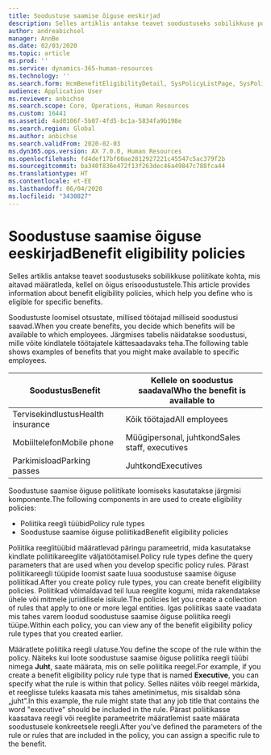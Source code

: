 ```yaml
---
title: Soodustuse saamise õiguse eeskirjad
description: Selles artiklis antakse teavet soodustuseks sobilikkuse poliitikate kohta, mis aitavad määratleda, kellel on õigus erisoodustustele.
author: andreabichsel
manager: AnnBe
ms.date: 02/03/2020
ms.topic: article
ms.prod: ''
ms.service: dynamics-365-human-resources
ms.technology: ''
ms.search.form: HcmBenefitEligibilityDetail, SysPolicyListPage, SysPolicySourceDocumentRuleType, BenefitWorkspace, HcmBenefitSummaryPart
audience: Application User
ms.reviewer: anbichse
ms.search.scope: Core, Operations, Human Resources
ms.custom: 16441
ms.assetid: 4ad0106f-5b07-4fd5-bc1a-5834fa9b198e
ms.search.region: Global
ms.author: anbichse
ms.search.validFrom: 2020-02-03
ms.dyn365.ops.version: AX 7.0.0, Human Resources
ms.openlocfilehash: fd4def17bf60ae2812927221c45547c5ac379f2b
ms.sourcegitcommit: ba340f836e472f13f263dec46a49847c788fca44
ms.translationtype: HT
ms.contentlocale: et-EE
ms.lasthandoff: 06/04/2020
ms.locfileid: "3430827"
---
```

# <a name="benefit-eligibility-policies"></a><span data-ttu-id="fb69d-103">Soodustuse saamise õiguse eeskirjad</span><span class="sxs-lookup"><span data-stu-id="fb69d-103">Benefit eligibility policies</span></span>

<span data-ttu-id="fb69d-104">Selles artiklis antakse teavet soodustuseks sobilikkuse poliitikate kohta, mis aitavad määratleda, kellel on õigus erisoodustustele.</span><span class="sxs-lookup"><span data-stu-id="fb69d-104">This article provides information about benefit eligibility policies, which help you define who is eligible for specific benefits.</span></span>

<span data-ttu-id="fb69d-105">Soodustuste loomisel otsustate, millised töötajad milliseid soodustusi saavad.</span><span class="sxs-lookup"><span data-stu-id="fb69d-105">When you create benefits, you decide which benefits will be available to which employees.</span></span> <span data-ttu-id="fb69d-106">Järgmises tabelis näidatakse soodustusi, mille võite kindlatele töötajatele kättesaadavaks teha.</span><span class="sxs-lookup"><span data-stu-id="fb69d-106">The following table shows examples of benefits that you might make available to specific employees.</span></span>

| <span data-ttu-id="fb69d-107">Soodustus</span><span class="sxs-lookup"><span data-stu-id="fb69d-107">Benefit</span></span>          | <span data-ttu-id="fb69d-108">Kellele on soodustus saadaval</span><span class="sxs-lookup"><span data-stu-id="fb69d-108">Who the benefit is available to</span></span> |
|------------------|---------------------------------|
| <span data-ttu-id="fb69d-109">Tervisekindlustus</span><span class="sxs-lookup"><span data-stu-id="fb69d-109">Health insurance</span></span> | <span data-ttu-id="fb69d-110">Kõik töötajad</span><span class="sxs-lookup"><span data-stu-id="fb69d-110">All employees</span></span>                   |
| <span data-ttu-id="fb69d-111">Mobiiltelefon</span><span class="sxs-lookup"><span data-stu-id="fb69d-111">Mobile phone</span></span>     | <span data-ttu-id="fb69d-112">Müügipersonal, juhtkond</span><span class="sxs-lookup"><span data-stu-id="fb69d-112">Sales staff, executives</span></span>         |
| <span data-ttu-id="fb69d-113">Parkimisload</span><span class="sxs-lookup"><span data-stu-id="fb69d-113">Parking passes</span></span>   | <span data-ttu-id="fb69d-114">Juhtkond</span><span class="sxs-lookup"><span data-stu-id="fb69d-114">Executives</span></span>                      |

<span data-ttu-id="fb69d-115">Soodustuse saamise õiguse poliitikate loomiseks kasutatakse järgmisi komponente.</span><span class="sxs-lookup"><span data-stu-id="fb69d-115">The following components in are used to create eligibility policies:</span></span>

-   <span data-ttu-id="fb69d-116">Poliitika reegli tüübid</span><span class="sxs-lookup"><span data-stu-id="fb69d-116">Policy rule types</span></span>
-   <span data-ttu-id="fb69d-117">Soodustuse saamise õiguse poliitikad</span><span class="sxs-lookup"><span data-stu-id="fb69d-117">Benefit eligibility policies</span></span>

<span data-ttu-id="fb69d-118">Poliitika reeglitüübid määratlevad päringu parameetrid, mida kasutatakse kindlate poliitikareeglite väljatöötamisel.</span><span class="sxs-lookup"><span data-stu-id="fb69d-118">Policy rule types define the query parameters that are used when you develop specific policy rules.</span></span> <span data-ttu-id="fb69d-119">Pärast poliitikareegli tüüpide loomist saate luua soodustuse saamise õiguse poliitikad.</span><span class="sxs-lookup"><span data-stu-id="fb69d-119">After you create policy rule types, you can create benefit eligibility policies.</span></span> <span data-ttu-id="fb69d-120">Poliitikad võimaldavad teil luua reeglite kogumi, mida rakendatakse ühele või mitmele juriidilisele isikule.</span><span class="sxs-lookup"><span data-stu-id="fb69d-120">The policies let you create a collection of rules that apply to one or more legal entities.</span></span> <span data-ttu-id="fb69d-121">Igas poliitikas saate vaadata mis tahes varem loodud soodustuse saamise õiguse poliitika reegli tüüpe.</span><span class="sxs-lookup"><span data-stu-id="fb69d-121">Within each policy, you can view any of the benefit eligibility policy rule types that you created earlier.</span></span> 

<span data-ttu-id="fb69d-122">Määratlete poliitika reegli ulatuse.</span><span class="sxs-lookup"><span data-stu-id="fb69d-122">You define the scope of the rule within the policy.</span></span> <span data-ttu-id="fb69d-123">Näiteks kui loote soodustuse saamise õiguse poliitika reegli tüübi nimega **Juht**, saate määrata, mis on selle poliitika reegel.</span><span class="sxs-lookup"><span data-stu-id="fb69d-123">For example, if you create a benefit eligibility policy rule type that is named **Executive**, you can specify what the rule is within that policy.</span></span> <span data-ttu-id="fb69d-124">Selles näites võib reegel märkida, et reeglisse tuleks kaasata mis tahes ametinimetus, mis sisaldab sõna „juht”.</span><span class="sxs-lookup"><span data-stu-id="fb69d-124">In this example, the rule might state that any job title that contains the word "executive" should be included in the rule.</span></span> <span data-ttu-id="fb69d-125">Pärast poliitikasse kaasatava reegli või reeglite parameetrite määratlemist saate määrata soodustusele konkreetsele reegli.</span><span class="sxs-lookup"><span data-stu-id="fb69d-125">After you've defined the parameters of the rule or rules that are included in the policy, you can assign a specific rule to the benefit.</span></span>




